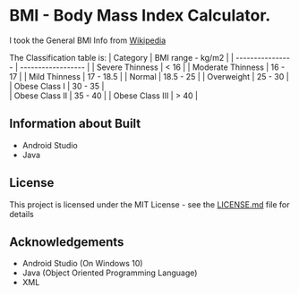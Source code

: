 # BMI - Body Mass Index Calculator.

I took the General BMI Info from <a href = "www.wikipedia.org">Wikipedia</a>

The Classification table is:
| Category          | BMI range - kg/m2  |
| ----------------  | ------------------ |
| Severe Thinness	  |  < 16              |
| Moderate Thinness |  16 - 17           |
| Mild Thinness	    |  17 - 18.5         | 
| Normal	          |  18.5 - 25         | 
| Overweight	      |  25 - 30           | 
| Obese Class I	    |  30 - 35           |   
| Obese Class II	  |  35 - 40           |
| Obese Class III	  |  > 40              | 

## Information about Built
* Android Studio
* Java

## License
This project is licensed under the MIT License - see the [LICENSE.md](LICENSE.md) file for details

## Acknowledgements
* Android Studio (On Windows 10)
* Java (Object Oriented Programming Language)
* XML
